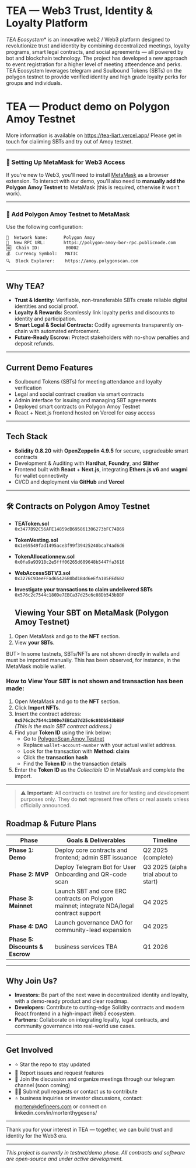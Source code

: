 # TEA — Web3 Trust, Identity & Loyalty Platform
  
*TEA Ecosystem** is an innovative web2 / Web3 platform designed to revolutionize trust and identity by combining decentralized meetings, loyalty programs, smart legal contracts, and social agreements — all powered by bot and blockchain technology. The project has developed a new approach to event registration for a higher level of meeting atteendence and perks. TEA Ecosystem leverages telegram and Soulbound Tokens (SBTs) on the polygon testnet to provide verified identity and high grade loyalty perks for groups and individuals. 

# TEA — Product demo on Polygon Amoy Testnet

More information is available on https://tea-liart.vercel.app/ 
Please get in touch for claiiming SBTs and try out of Amoy testnet. 

---

### 🧭 Setting Up MetaMask for Web3 Access

If you're new to Web3, you'll need to install [MetaMask](https://metamask.io/) as a browser extension.
To interact with our demo, you'll also need to **manually add the Polygon Amoy Testnet** to MetaMask (this is required, otherwise it won’t work).

---

### 🔧 Add Polygon Amoy Testnet to MetaMask

Use the following configuration:

```
📛  Network Name:      Polygon Amoy
🔗  New RPC URL:       https://polygon-amoy-bor-rpc.publicnode.com
🆔  Chain ID:          80002
💰  Currency Symbol:   MATIC
🔍  Block Explorer:    https://amoy.polygonscan.com
```
---

## Why TEA?

- **Trust & Identity:** Verifiable, non-transferable SBTs create reliable digital identities and social proof.
- **Loyalty & Rewards:** Seamlessly link loyalty perks and discounts to identity and participation.
- **Smart Legal & Social Contracts:** Codify agreements transparently on-chain with automated enforcement.
- **Future-Ready Escrow:** Protect stakeholders with no-show penalties and deposit refunds.

---

## Current Demo Features

- Soulbound Tokens (SBTs) for meeting attendance and loyalty verification  
- Legal and social contract creation via smart contracts  
- Admin interface for issuing and managing SBT agreements  
- Deployed smart contracts on Polygon Amoy Testnet  
- React + Next.js frontend hosted on Vercel for easy access  

---

## Tech Stack

- **Solidity 0.8.20** with **OpenZeppelin 4.9.5** for secure, upgradeable smart contracts  
- Development & Auditing with **Hardhat**, **Foundry**, and **Slither**  
- Frontend built with **React** + **Next.js**, integrating **Ethers.js v6** and **wagmi** for wallet connectivity  
- CI/CD and deployment via **GitHub** and **Vercel**

---

## 🛠️ Contracts on Polygon Amoy Testnet

- **TEAToken.sol**  
  `0x3477B92C56AFE14859dB695861306273bFC74B69`

- **TokenVesting.sol**  
  `0x1e69549fad1495ace3f99f39425240bca74ad6d6`

- **TokenAllocationnew.sol**  
  `0x0fa9a93918c2e5fff06265d609648b5447fa3616`


- **WebAccessSBTV3.sol**  
  `0x3276C93eeFFad65426B0bd1B4d6eEfa105FEd6B2`


- **Investigate your transactions to claim undelivered SBTs**  
  `0x576c2c7544c180De7EBCa37d25c6c08Db543bBBF` 


   ## Viewing Your SBT on MetaMask (Polygon Amoy Testnet)

1. Open MetaMask and go to the **NFT** section.
2. View **your SBTs**. 


BUT> In some testnets, SBTs/NFTs are not shown directly in wallets and must be imported manually. This has been observed, for instance, in the MetaMask mobile wallet.

### How to View Your SBT is not shown and transaction has been made:

1. Open MetaMask and go to the **NFT** section.
2. Click **Import NFTs**.
3. Insert the contract address:  
   **`0x576c2c7544c180De7EBCa37d25c6c08Db543bBBF`**  
   *(This is the main SBT contract address.)*
4. Find your **Token ID** using the link below:
   - Go to [PolygonScan Amoy Testnet](https://amoy.polygonscan.com/address/wallet-account-number)
   - Replace `wallet-account-number` with your actual wallet address.
   - Look for the transaction with **Method: claim**
   - Click the **transaction hash**
   - Find the **Token ID** in the transaction details
5. Enter the **Token ID** as the *Collectible ID* in MetaMask and complete the import.

---

> ⚠️ **Important:** All contracts on testnet are for testing and development purposes only. They do **not** represent free offers or real assets unless officially announced.



## Roadmap & Future Plans

| Phase                      | Goals & Deliverables                                       | Timeline                |
|----------------------------|------------------------------------------------------------|-------------------------|
| **Phase 1: Demo**          | Deploy core contracts and frontend; admin SBT issuance     | Q2 2025 (complete)              |
| **Phase 2: MVP**           | Deploy Telegram Bot for User Onboarding and QR-code scan   | Q3 2025 (alpha trial about to start)     |
| **Phase 3: Mainnet**        | Launch SBT and core ERC contracts on Polygon mainnet; integrate NDA/legal contract support | Q4 2025     |
| **Phase 4: DAO**            | Launch governance DAO for community-lead expansion          | Q4 2025        |
| **Phase 5: Discounts & Escrow** | business services TBA | Q1 2026        |

---

## Why Join Us?

- **Investors:** Be part of the next wave in decentralized identity and loyalty, with a demo-ready product and clear roadmap.  
- **Developers:** Contribute to cutting-edge Solidity contracts and modern React frontend in a high-impact Web3 ecosystem.  
- **Partners:** Collaborate on integrating loyalty, legal contracts, and community governance into real-world use cases.

---

## Get Involved

- ⭐ Star the repo to stay updated  
- 🐛 Report issues and request features  
- 💬 Join the discussion and organize meetings through our telegram channel (soon coming)  
- 👩‍💻 Submit pull requests or contact us to contribute
- ⭐ business inquiries or investor discussions, contact: morten@defineers.com or connect on linkedin.com/in/mortenthygesens/

---

Thank you for your interest in TEA — together, we can build trust and identity for the Web3 era.

---

*This project is currently in testnet/demo phase. All contracts and software are open-source and under active development.*
